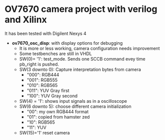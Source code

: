 # OV7670 camera project with verilog and Xilinx

It has been tested with Digilent Nexys 4
  
+ **ov7670_osc_disp**: with display options for debugging
  + It is more or less working, camera configuration needs improvement
  + Some testbenches are still in VHDL
  + SW(0)= '1': test_mode. Sends one SCCB command evey time pb_right is pushed.
  + SW(3 downto 0): Capture interpretation bytes from camera 
     + "000": RGB444
     + "001": RGB555
     + "010": RGB565
     + "011": YUV Gray first
     + "100": YUV Gray second
  + SW(4) = '1': shows input signals as in a oscilloscope
  + SW(6 downto 5): choose different camera initialization
     + "00": my own RGB444 format
     + "01": copied from hamster zed
     + "10": RGB565
     + "11": YUV
  + SW(15)='1' reset camera
  
 


